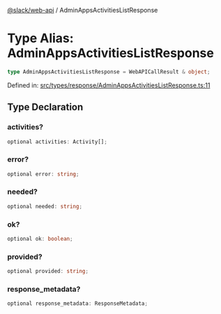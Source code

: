 [@slack/web-api](../index.md) / AdminAppsActivitiesListResponse

# Type Alias: AdminAppsActivitiesListResponse

```ts
type AdminAppsActivitiesListResponse = WebAPICallResult & object;
```

Defined in: [src/types/response/AdminAppsActivitiesListResponse.ts:11](https://github.com/slackapi/node-slack-sdk/blob/main/packages/web-api/src/types/response/AdminAppsActivitiesListResponse.ts#L11)

## Type Declaration

### activities?

```ts
optional activities: Activity[];
```

### error?

```ts
optional error: string;
```

### needed?

```ts
optional needed: string;
```

### ok?

```ts
optional ok: boolean;
```

### provided?

```ts
optional provided: string;
```

### response\_metadata?

```ts
optional response_metadata: ResponseMetadata;
```
